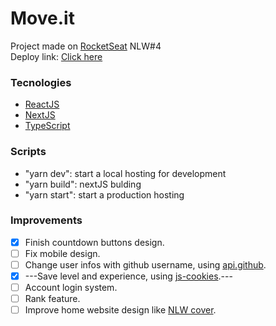 # Move.it

Project made on [RocketSeat](https://rocketseat.com.br/) NLW#4 <br>
Deploy link: [Click here](https://moveit-nlw-fabriciolinhares.vercel.app/)

### Tecnologies

- [ReactJS](https://reactjs.org/)
- [NextJS](https://nextjs.org/)
- [TypeScript](https://www.typescriptlang.org/)

### Scripts

- "yarn dev": start a local hosting for development
- "yarn build": nextJS bulding
- "yarn start": start a production hosting

### Improvements

- [x] Finish countdown buttons design.
- [ ] Fix mobile design.
- [ ] Change user infos with github username, using [api.github](https://api.github.com/users/FabricioLinhares).
- [x] ---Save level and experience, using [js-cookies](https://github.com/js-cookie/js-cookie).---
- [ ] Account login system.
- [ ] Rank feature.
- [ ] Improve home website design like [NLW cover](<https://www.figma.com/file/gmKGiFg38f19ScNpPaw6tq/Move.it-1.0-(Copy)?node-id=2%3A3>).
